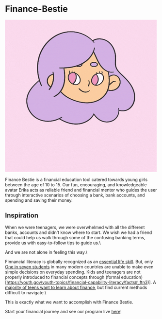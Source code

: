 # Finance-Bestie

![Finance Bestie Logo](/public/images/logo.gif "Finance Bestie")

Finance Bestie is a financial education tool catered towards young girls between the age of 10 to 15. Our fun, encouraging, and knowledgeable avatar Erika acts as reliable friend and financial mentor who guides the user through interactive scenarios of choosing a bank, bank accounts, and spending and saving their money.

## Inspiration

When we were teenagers, we were overwhelmed with all the different banks, accounts and didn't know where to start. We wish we had a friend that could help us walk through some of the confusing banking terms, provide us with easy-to-follow tips to guide us.\

And we are not alone in feeling this way.\

Finnancial literacy is globally recognized as an [essential life skill](https://www.oecd-ilibrary.org/education/pisa-2015-results-volume-iv_9789264270282-en;jsessionid=e9NkhlsApFk8Pmw38RWJX2eZ.ip-10-240-5-30). But, only [One in seven students](https://www.oecd.org/daf/fin/financial-education/many-15-year-olds-struggle-with-financial-literacy-according-to-oecd-pisa-report.htm) in many modern countries are unable to make even simple decisions on everyday spending. Kids and teenagers are not properly introduced to financial concepts through (formal education)[https://youth.gov/youth-topics/financial-capability-literacy/facts#_ftn3)]. A [majority of teens want to learn about finance](https://youth.gov/youth-topics/financial-capability-literacy/facts#_ftn3), but find current methods difficult to navigate.\ 

This is exactly what we want to accomplish with Finance Bestie.



Start your financial journey and see our program live [here](https://finance-bestie.herokuapp.com)!

